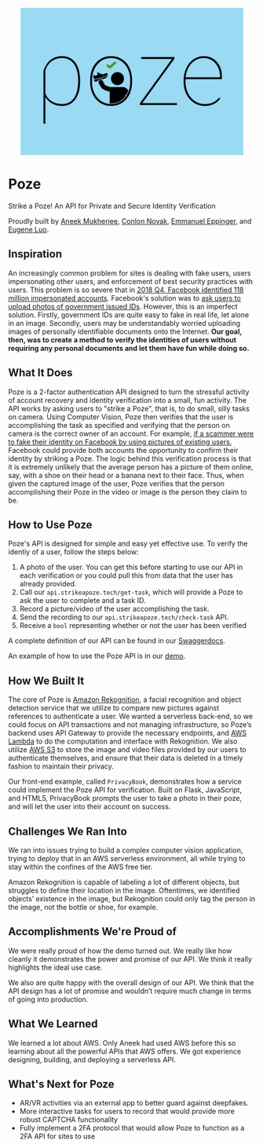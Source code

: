 <p align="center">
  <img src="img/poze.png" height="300" />
</p>

# Poze
Strike a Poze! An API for Private and Secure Identity Verification

Proudly built by [Aneek Mukherjee](https://aneekm.com), [Conlon Novak](https://conlonnovak.com), [Emmanuel Eppinger](https://eppi.ng), and [Eugene Luo](https://eyluo.github.io).


## Inspiration
An increasingly common problem for sites is dealing with fake users, users impersonating other users, and enforcement of best security practices with users. This problem is so severe that in [2018 Q4, Facebook identified 118 million impersonated accounts](https://www.nytimes.com/2019/01/30/technology/facebook-fake-accounts.html). Facebook's solution was to [ask users to upload photos of government issued IDs](https://kmph.com/news/local/facebook-is-asking-people-to-submit-their-ids-to-prove-their-accounts-are-real). However, this is an imperfect solution. Firstly, government IDs are quite easy to fake in real life, let alone in an image. Secondly, users may be understandably worried uploading images of personally identifiable documents onto the Internet. **Our goal, then, was to create a method to verify the identities of users without requiring any personal documents and let them have fun while doing so.**

## What It Does
Poze is a 2-factor authentication API designed to turn the stressful activity of account recovery and identity verification into a small, fun activity. The API works by asking users to "strike a Poze", that is, to do small, silly tasks on camera. Using Computer Vision, Poze then verifies that the user is accomplishing the task as specified and verifying that the person on camera is the correct owner of an account. For example, [if a scammer were to fake their identity on Facebook by using pictures of existing users](https://www.nytimes.com/2019/07/28/technology/facebook-military-scam.html), Facebook could provide both accounts the opportunity to confirm their identity by striking a Poze. The logic behind this verification process is that it is extremely unlikely that the average person has a picture of them online, say, with a shoe on their head or a banana next to their face. Thus, when given the captured image of the user, Poze verifies that the person accomplishing their Poze in the video or image is the person they claim to be.

## How to Use Poze
Poze's API is designed for simple and easy yet effective use. To verify the identiy of a user, follow the steps below:

1. A photo of the user. You can get this before starting to use our API in each verification or you could pull this from data that the user has already provided.
2. Call our `api.strikeapoze.tech/get-task`, which will provide a Poze to ask the user to complete and a task ID.
3. Record a picture/video of the user accomplishing the task.
4. Send the recording to our `api.strikeapoze.tech/check-task` API.
5. Receive a `bool` representing whether or not the user has been verified

A complete definition of our API can be found in our [Swaggerdocs](http://eppi.ng/pennapps-xx/swagger/).

An example of how to use the Poze API is in our [demo](https://github.com/eppingere/pennapps-xx/tree/master/flask_demo_site3). 


## How We Built It
The core of Poze is [Amazon Rekognition](https://aws.amazon.com/rekognition/), a facial recognition and object detection service that we utilize to compare new pictures against references to authenticate a user. We wanted a serverless back-end, so we could focus on API transactions and not managing infrastructure, so Poze’s backend uses API Gateway to provide the necessary endpoints, and [AWS Lambda](https://aws.amazon.com/lambda/) to do the computation and interface with Rekognition. We also utilize [AWS S3](https://aws.amazon.com/s3/) to store the image and video files provided by our users to authenticate themselves, and ensure that their data is deleted in a timely fashion to maintain their privacy.

Our front-end example, called `PrivacyBook`, demonstrates how a service could implement the Poze API for verification. Built on Flask, JavaScript, and HTML5, PrivacyBook prompts the user to take a photo in their poze, and will let the user into their account on success.

## Challenges We Ran Into
We ran into issues trying to build a complex computer vision application, trying to deploy that in an AWS serverless environment, all while trying to stay within the confines of the AWS free tier. 

Amazon Rekognition is capable of labeling a lot of different objects, but struggles to define their location in the image. Oftentimes, we identified objects’ existence in the image, but Rekognition could only tag the person in the image, not the bottle or shoe, for example.

## Accomplishments We're Proud of
We were really proud of how the demo turned out. We really like how cleanly it demonstrates the power and promise of our API. We think it really highlights the ideal use case.

We also are quite happy with the overall design of our API. We think that the API design has a lot of promise and wouldn’t require much change in terms of going into production. 

## What We Learned
We learned a lot about AWS. Only Aneek had used AWS before this so learning about all the powerful APIs that AWS offers. We got experience designing, building, and deploying a serverless API.

## What's Next for Poze
* AR/VR activities via an external app to better guard against deepfakes.
* More interactive tasks for users to record that would provide more robust CAPTCHA functionality
* Fully implement a 2FA protocol that would allow Poze to function as a 2FA API for sites to use
